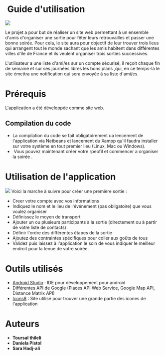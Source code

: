 #  Guide d'utilisation 

 <img src="https://github.com/danielapistol/TeamA-GLA/blob/master/images%20du%20site/Capture%20du%202018-05-22%2000:56:40.png"></img>

Le projet a pour but de réaliser un site web permettant à un ensemble d'amis d'organiser une sortie pour fêter leurs retrouvailles et passer une bonne soirée. Pour cela, le site aura pour objectif de leur trouver trois lieus qui arrangent tout le monde sachant que les amis habitent dans différentes villes d'île de France et ils veulent organiser trois sorties successives.

L'utilisateur a une liste d'ami/es sur un compte sécurisé, il reçoit chaque fin de semaine et sur ses journées libres les bons plans ,qui, en ce temps-là le site émettra une notification qui sera envoyée à sa liste d'ami/es.
  

# Prérequis

L'application a été développée comme site web.


## Compilation du code
* La compilation du code se fait obligatoirement ua lencement de l'application via Netbeans et lancement du Xampp qu'il faudra installer sur votre système  en tout premier lieu (Linux, Mac ou Windows).
*  Vous pouvez maintenant créer  votre rpeofil et commencer a organiser la soirée .

# Utilisation de l'application
 <img src="https://github.com/danielapistol/TeamA-GLA/blob/master/images%20du%20site/Capture.png"></img>
Voici la marche à suivre pour créer une première sortie :

* Creer votre compte avec vos informations 
* Indiquez le nom et le lieu de l'événement (pas obligatoire) que vous voulez organiser
* Définissez le moyen de transport
* Ajouter un ou plusieurs participants à la sortie (directement ou à partir de votre liste de contacts)
* Définir l'ordre des différentes étapes de la sortie
* Ajoutez des contraintes spécifiques pour coller aux goûts de tous
* Validez puis laissez à l'application le soin de vous indiquer le meilleur endroit pour la tenue de votre soirée.

# Outils utilisés

* [Android Studio](https://developer.android.com/studio/index.html) : IDE pour développement pour android
* Différentes API de Google (Places API Web Service, Google Map API, Distance Matrix API)
* [Icons8](https://icons8.com/) : Site utilisé pour trouver une grande partie des icones de l'application

# Auteurs

* **Toursal thileli**
* **Daniela Pistol**
* **Sara Hadj-ali**
